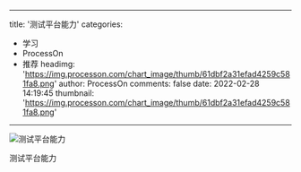 
---
title: '测试平台能力'
categories: 
 - 学习
 - ProcessOn
 - 推荐
headimg: 'https://img.processon.com/chart_image/thumb/61dbf2a31efad4259c581fa8.png'
author: ProcessOn
comments: false
date: 2022-02-28 14:19:45
thumbnail: 'https://img.processon.com/chart_image/thumb/61dbf2a31efad4259c581fa8.png'
---

<div>   
<img class="thumb" alt="测试平台能力" src="https://img.processon.com/chart_image/thumb/61dbf2a31efad4259c581fa8.png" referrerpolicy="no-referrer">
<p>测试平台能力</p>  
</div>
            